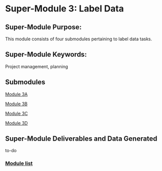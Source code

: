 # Super-Module 3: Label Data

## Super-Module Purpose:
This module consists of four submodules pertaining to label data tasks.

## Super-Module Keywords:
Project management, planning

## Submodules
[Module 3A](module_3A.md)

[Module 3B](module_3B.md)

[Module 3C](module_3C.md)

[Module 3D](module_3D.md)

## Super-Module Deliverables and Data Generated
to-do

### [Module list](https://entcollnet.github.io/BugFlow/modules/)
